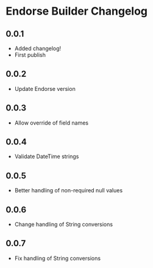 # Endorse Builder Changelog

## 0.0.1
- Added changelog!
- First publish

## 0.0.2
- Update Endorse version

## 0.0.3
- Allow override of field names

## 0.0.4
- Validate DateTime strings

## 0.0.5
- Better handling of non-required null values

## 0.0.6
- Change handling of String conversions

## 0.0.7
- Fix handling of String conversions